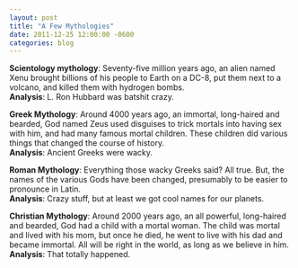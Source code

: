 ```yaml
---
layout: post
title: "A Few Mythologies"
date: 2011-12-25 12:00:00 -0600
categories: blog
---
```

**Scientology mythology**: Seventy-five million years ago, an alien named Xenu brought billions of his people to Earth on a DC-8, put them next to a volcano, and killed them with hydrogen bombs.  
**Analysis**: L. Ron Hubbard was batshit crazy.


**Greek Mythology**: Around 4000 years ago, an immortal, long-haired and bearded, God named Zeus used disguises to trick mortals into having sex with him, and had many famous mortal children. These children did various things that changed the course of history.  
**Analysis**: Ancient Greeks were wacky.


**Roman Mythology**: Everything those wacky Greeks said? All true. But, the names of the various Gods have been changed, presumably to be easier to pronounce in Latin.  
**Analysis**: Crazy stuff, but at least we got cool names for our planets.


**Christian Mythology**:  Around 2000 years ago, an all powerful, long-haired and bearded, God had a child with a mortal woman. The child was mortal and lived with his mom, but once he died, he went to live with his dad and became immortal. All will be right in the world, as long as we believe in him.  
**Analysis**: That totally happened.
